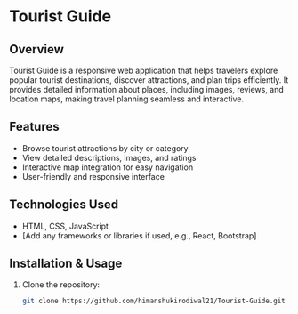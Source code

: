 # Tourist Guide

## Overview
Tourist Guide is a responsive web application that helps travelers explore popular tourist destinations, discover attractions, and plan trips efficiently. It provides detailed information about places, including images, reviews, and location maps, making travel planning seamless and interactive.

## Features
- Browse tourist attractions by city or category
- View detailed descriptions, images, and ratings
- Interactive map integration for easy navigation
- User-friendly and responsive interface

## Technologies Used
- HTML, CSS, JavaScript
- [Add any frameworks or libraries if used, e.g., React, Bootstrap]

## Installation & Usage
1. Clone the repository:  
   ```bash
   git clone https://github.com/himanshukirodiwal21/Tourist-Guide.git
